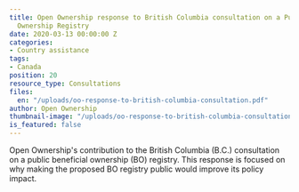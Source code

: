```yaml
---
title: Open Ownership response to British Columbia consultation on a Public Beneficial
  Ownership Registry
date: 2020-03-13 00:00:00 Z
categories:
- Country assistance
tags:
- Canada
position: 20
resource_type: Consultations
files:
  en: "/uploads/oo-response-to-british-columbia-consultation.pdf"
author: Open Ownership
thumbnail-image: "/uploads/oo-response-to-british-columbia-consultation.jpg"
is_featured: false
---
```


Open Ownership's contribution to the British Columbia (B.C.) consultation on a public
beneficial ownership (BO) registry. This response is focused on why making the proposed BO
registry public would improve its policy impact.
